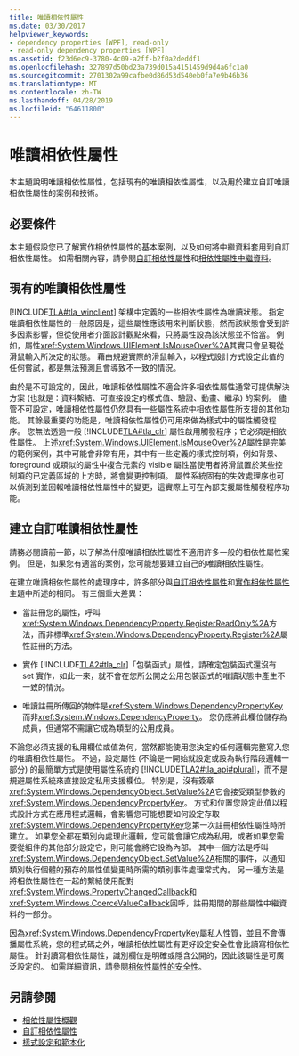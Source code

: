 ```yaml
---
title: 唯讀相依性屬性
ms.date: 03/30/2017
helpviewer_keywords:
- dependency properties [WPF], read-only
- read-only dependency properties [WPF]
ms.assetid: f23d6ec9-3780-4c09-a2ff-b2f0a2deddf1
ms.openlocfilehash: 327897d50bd23a739d015a4151459d9d4a6fc1a0
ms.sourcegitcommit: 2701302a99cafbe0d86d53d540eb0fa7e9b46b36
ms.translationtype: MT
ms.contentlocale: zh-TW
ms.lasthandoff: 04/28/2019
ms.locfileid: "64611800"
---
```

# <a name="read-only-dependency-properties"></a>唯讀相依性屬性
本主題說明唯讀相依性屬性，包括現有的唯讀相依性屬性，以及用於建立自訂唯讀相依性屬性的案例和技術。  

<a name="prerequisites"></a>   
## <a name="prerequisites"></a>必要條件  
 本主題假設您已了解實作相依性屬性的基本案例，以及如何將中繼資料套用到自訂相依性屬性。 如需相關內容，請參閱[自訂相依性屬性](custom-dependency-properties.md)和[相依性屬性中繼資料](dependency-property-metadata.md)。  
  
<a name="existing"></a>   
## <a name="existing-read-only-dependency-properties"></a>現有的唯讀相依性屬性  
 [!INCLUDE[TLA#tla_winclient](../../../../includes/tlasharptla-winclient-md.md)] 架構中定義的一些相依性屬性為唯讀狀態。 指定唯讀相依性屬性的一般原因是，這些屬性應該用來判斷狀態，然而該狀態會受到許多因素影響，但從使用者介面設計觀點來看，只將屬性設為該狀態並不恰當。 例如，屬性<xref:System.Windows.UIElement.IsMouseOver%2A>其實只會呈現從滑鼠輸入所決定的狀態。 藉由規避實際的滑鼠輸入，以程式設計方式設定此值的任何嘗試，都是無法預測且會導致不一致的情況。  
  
 由於是不可設定的，因此，唯讀相依性屬性不適合許多相依性屬性通常可提供解決方案 (也就是：資料繫結、可直接設定的樣式值、驗證、動畫、繼承) 的案例。 儘管不可設定，唯讀相依性屬性仍然具有一些屬性系統中相依性屬性所支援的其他功能。 其餘最重要的功能是，唯讀相依性屬性仍可用來做為樣式中的屬性觸發程序。 您無法透過一般 [!INCLUDE[TLA#tla_clr](../../../../includes/tlasharptla-clr-md.md)] 屬性啟用觸發程序；它必須是相依性屬性。 上述<xref:System.Windows.UIElement.IsMouseOver%2A>屬性是完美的範例案例，其中可能會非常有用，其中有一些定義的樣式控制項，例如背景、 foreground 或類似的屬性中複合元素的 visible 屬性當使用者將滑鼠置於某些控制項的已定義區域的上方時，將會變更控制項。 屬性系統固有的失效處理序也可以偵測到並回報唯讀相依性屬性中的變更，這實際上可在內部支援屬性觸發程序功能。  
  
<a name="new"></a>   
## <a name="creating-custom-read-only-dependency-properties"></a>建立自訂唯讀相依性屬性  
 請務必閱讀前一節，以了解為什麼唯讀相依性屬性不適用許多一般的相依性屬性案例。 但是，如果您有適當的案例，您可能想要建立自己的唯讀相依性屬性。  
  
 在建立唯讀相依性屬性的處理序中，許多部分與[自訂相依性屬性](custom-dependency-properties.md)和[實作相依性屬性](how-to-implement-a-dependency-property.md)主題中所述的相同。 有三個重大差異：  
  
- 當註冊您的屬性，呼叫<xref:System.Windows.DependencyProperty.RegisterReadOnly%2A>方法，而非標準<xref:System.Windows.DependencyProperty.Register%2A>屬性註冊的方法。  
  
- 實作 [!INCLUDE[TLA2#tla_clr](../../../../includes/tla2sharptla-clr-md.md)]「包裝函式」屬性，請確定包裝函式還沒有 set 實作，如此一來，就不會在您所公開之公用包裝函式的唯讀狀態中產生不一致的情況。  
  
- 唯讀註冊所傳回的物件是<xref:System.Windows.DependencyPropertyKey>而非<xref:System.Windows.DependencyProperty>。 您仍應將此欄位儲存為成員，但通常不需讓它成為類型的公用成員。  
  
 不論您必須支援的私用欄位或值為何，當然都能使用您決定的任何邏輯完整寫入您的唯讀相依性屬性。 不過，設定屬性 (不論是一開始就設定或設為執行階段邏輯一部分) 的最簡單方式是使用屬性系統的 [!INCLUDE[TLA2#tla_api#plural](../../../../includes/tla2sharptla-apisharpplural-md.md)]，而不是規避屬性系統來直接設定私用支援欄位。 特別是，沒有簽章<xref:System.Windows.DependencyObject.SetValue%2A>它會接受類型參數的<xref:System.Windows.DependencyPropertyKey>。 方式和位置您設定此值以程式設計方式在應用程式邏輯，會影響您可能想要如何設定存取<xref:System.Windows.DependencyPropertyKey>您第一次註冊相依性屬性時所建立。 如果您全都在類別內處理此邏輯，您可能會讓它成為私用，或者如果您需要從組件的其他部分設定它，則可能會將它設為內部。 其中一個方法是呼叫<xref:System.Windows.DependencyObject.SetValue%2A>相關的事件，以通知類別執行個體的預存的屬性值變更時所需的類別事件處理常式內。 另一種方法是將相依性屬性在一起的繫結使用配對<xref:System.Windows.PropertyChangedCallback>和<xref:System.Windows.CoerceValueCallback>回呼，註冊期間的那些屬性中繼資料的一部分。  
  
 因為<xref:System.Windows.DependencyPropertyKey>屬私人性質，並且不會傳播屬性系統，您的程式碼之外，唯讀相依性屬性有更好設定安全性會比讀寫相依性屬性。 針對讀寫相依性屬性，識別欄位是明確或隱含公開的，因此該屬性是可廣泛設定的。 如需詳細資訊，請參閱[相依性屬性的安全性](dependency-property-security.md)。  
  
## <a name="see-also"></a>另請參閱

- [相依性屬性概觀](dependency-properties-overview.md)
- [自訂相依性屬性](custom-dependency-properties.md)
- [樣式設定和範本化](../controls/styling-and-templating.md)
